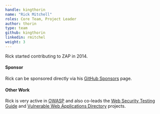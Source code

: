 ```yaml
---
handle: kingthorin
name: "Rick Mitchell"
roles: Core Team, Project Leader
author: thorin
type: team
github: kingthorin
linkedin: rmitchel
weight: 3
---
```

Rick started contributing to ZAP in 2014.

#### Sponsor

Rick can be sponsored directly via his [GitHub Sponsors](https://github.com/sponsors/kingthorin/) page.

#### Other Work

Rick is very active in [OWASP](https://owasp.org/) and also co-leads the 
[Web Security Testing Guide](https://owasp.org/www-project-web-security-testing-guide/) and 
[Vulnerable Web Applications Directory](https://owasp.org/www-project-vulnerable-web-applications-directory/)
projects.
